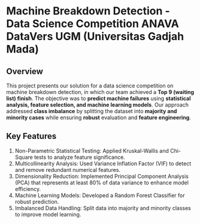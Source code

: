 # Machine Breakdown Detection - Data Science Competition ANAVA DataVers UGM (Universitas Gadjah Mada)

## Overview
This project presents our solution for a data science competition on machine breakdown detection, in which our team achieved a **Top 9 (waiting list) finish**. The objective was to **predict machine failures** using **statistical analysis, feature selection, and machine learning models**. Our approach addressed **class imbalance** by splitting the dataset into **majority and minority cases** while ensuring **robust** evaluation and **feature engineering**.

## Key Features
1. Non-Parametric Statistical Testing: Applied Kruskal-Wallis and Chi-Square tests to analyze feature significance.
2. Multicollinearity Analysis: Used Variance Inflation Factor (VIF) to detect and remove redundant numerical features.
3. Dimensionality Reduction: Implemented Principal Component Analysis (PCA) that represents at least 80% of data variance to enhance model efficiency.
4. Machine Learning Models: Developed a Random Forest Classifier for robust prediction.
5. Imbalanced Data Handling: Split data into majority and minority classes to improve model learning.
